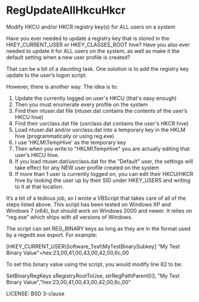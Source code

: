 RegUpdateAllHkcuHkcr
=================

Modify HKCU and/or HKCR registry key(s) for ALL users on a system

Have you ever needed to update a registry key that is stored in the HKEY_CURRENT_USER or HKEY_CLASSES_ROOT hive? Have you also ever needed to update it for ALL users on the system, as well as make it the default setting when a new user profile is created?

That can be a bit of a daunting task. One solution is to add the registry key update to the user’s logon script.

However, there is another way.  The idea is to:

1. Update the currently logged on user's HKCU (that's easy enough)
2. Then you must enumerate every profile on the system
3. Find their ntuser.dat file (ntuser.dat contains the contents of the user’s HKCU hive)
4. Find their usrclass.dat file (usrclass.dat contains the user's HKCR hive)
5. Load ntuser.dat and/or usrclass.dat into a temporary key in the HKLM hive (programmatically or using reg.exe)
6. I use 'HKLM\TempHive' as the temporary key
7. Then when you write to "HKLM\TempHive" you are actually editing that user’s HKCU hive.
8. If you load ntuser.dat/usrclass.dat for the "Default" user, the settings will take effect for any NEW user profile created on the system
9. If more than 1 user is currently logged on, you can edit their HKCU/HKCR hive by looking the user up by their SID under HKEY_USERS and writing to it at that location.

It’s a bit of a tedious job, so I wrote a VBScript that takes care of all of the steps listed above. This script has been tested on Windows XP and Windows 7 (x64), but should work on Windows 2000 and newer. It relies on “reg.exe” which ships with all versions of Windows.

The script can  set REG_BINARY keys as long as they are in the format used by a regedit.exe export. For example:

   [HKEY_CURRENT_USER\Software\_Test\MyTestBinarySubkey]
   "My Test Binary Value"=hex:23,00,41,00,43,00,42,00,6c,00


To set this binary value using the script, you would modify line 82 to be:

   SetBinaryRegKeys sRegistryRootToUse, strRegPathParent03, "My Test Binary Value","hex:23,00,41,00,43,00,42,00,6c,00"
   

LICENSE: BSD 3-clause
